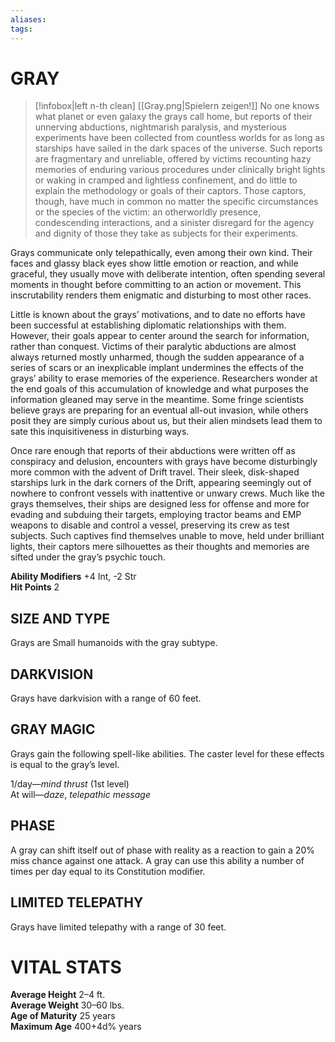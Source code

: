 ```yaml
---
aliases: 
tags: 
---
```

# GRAY

> [!infobox|left n-th clean]
>  [[Gray.png|Spielern zeigen!]]
> No one knows what planet or even galaxy the grays call home, but reports of their unnerving abductions, nightmarish paralysis, and mysterious experiments have been collected from countless worlds for as long as starships have sailed in the dark spaces of the universe. Such reports are fragmentary and unreliable, offered by victims recounting hazy memories of enduring various procedures under clinically bright lights or waking in cramped and lightless confinement, and do little to explain the methodology or goals of their captors. Those captors, though, have much in common no matter the specific circumstances or the species of the victim: an otherworldly presence, condescending interactions, and a sinister disregard for the agency and dignity of those they take as subjects for their experiments.  
  
Grays communicate only telepathically, even among their own kind. Their faces and glassy black eyes show little emotion or reaction, and while graceful, they usually move with deliberate intention, often spending several moments in thought before committing to an action or movement. This inscrutability renders them enigmatic and disturbing to most other races.  
  
Little is known about the grays’ motivations, and to date no efforts have been successful at establishing diplomatic relationships with them. However, their goals appear to center around the search for information, rather than conquest. Victims of their paralytic abductions are almost always returned mostly unharmed, though the sudden appearance of a series of scars or an inexplicable implant undermines the effects of the grays’ ability to erase memories of the experience. Researchers wonder at the end goals of this accumulation of knowledge and what purposes the information gleaned may serve in the meantime. Some fringe scientists believe grays are preparing for an eventual all-out invasion, while others posit they are simply curious about us, but their alien mindsets lead them to sate this inquisitiveness in disturbing ways.  
  
Once rare enough that reports of their abductions were written off as conspiracy and delusion, encounters with grays have become disturbingly more common with the advent of Drift travel. Their sleek, disk-shaped starships lurk in the dark corners of the Drift, appearing seemingly out of nowhere to confront vessels with inattentive or unwary crews. Much like the grays themselves, their ships are designed less for offense and more for evading and subduing their targets, employing tractor beams and EMP weapons to disable and control a vessel, preserving its crew as test subjects. Such captives find themselves unable to move, held under brilliant lights, their captors mere silhouettes as their thoughts and memories are sifted under the gray’s psychic touch.  
  
**Ability Modifiers** +4 Int, -2 Str  
**Hit Points** 2

## SIZE AND TYPE

Grays are Small humanoids with the gray subtype.  

## DARKVISION

Grays have darkvision with a range of 60 feet.  

## GRAY MAGIC

Grays gain the following spell-like abilities. The caster level for these effects is equal to the gray’s level.  
  
1/day—_mind thrust_ (1st level)  
At will—_daze_, _telepathic message_  

## PHASE

A gray can shift itself out of phase with reality as a reaction to gain a 20% miss chance against one attack. A gray can use this ability a number of times per day equal to its Constitution modifier.  

## LIMITED TELEPATHY

Grays have limited telepathy with a range of 30 feet.

# VITAL STATS

**Average Height** 2–4 ft.  
**Average Weight** 30–60 lbs.  
**Age of Maturity** 25 years  
**Maximum Age** 400+4d% years
